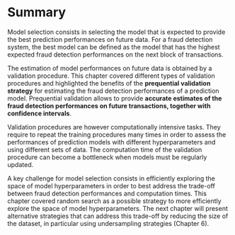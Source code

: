# Summary

Model selection consists in selecting the model that is expected to provide the best prediction performances on future data. For a fraud detection system, the best model can be defined as the model that has the highest expected fraud detection performances on the next block of transactions. 

The estimation of model performances on future data is obtained by a validation procedure. This chapter covered different types of validation procedures and highlighted the benefits of the **prequential validation strategy** for estimating the fraud detection performances of a prediction model. Prequential validation allows to provide **accurate estimates of the fraud detection performances on future transactions, together with confidence intervals**. 

Validation procedures are however computationally intensive tasks. They require to repeat the training procedures many times in order to assess the performances of prediction models with different hyperparameters and using different sets of data. The computation time of the validation procedure can become a bottleneck when models must be regularly updated.

A key challenge for model selection consists in efficiently exploring the space of model hyperparameters in order to best address the trade-off between fraud detection performances and computation times. This chapter covered random search as a possible strategy to more efficiently explore the space of model hyperparameters. The next chapter will present alternative strategies that can address this trade-off by reducing the size of the dataset, in particular using undersampling strategies (Chapter 6). 


  